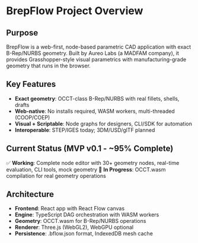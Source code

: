# BrepFlow Project Overview

## Purpose
BrepFlow is a web-first, node-based parametric CAD application with exact B-Rep/NURBS geometry. Built by Aureo Labs (a MADFAM company), it provides Grasshopper-style visual parametrics with manufacturing-grade geometry that runs in the browser.

## Key Features
- **Exact geometry**: OCCT-class B-Rep/NURBS with real fillets, shells, drafts
- **Web-native**: No installs required, WASM workers, multi-threaded (COOP/COEP)
- **Visual + Scriptable**: Node graphs for designers, CLI/SDK for automation
- **Interoperable**: STEP/IGES today; 3DM/USD/glTF planned

## Current Status (MVP v0.1 - ~95% Complete)
✅ **Working**: Complete node editor with 30+ geometry nodes, real-time evaluation, CLI tools, mock geometry
🔄 **In Progress**: OCCT.wasm compilation for real geometry operations

## Architecture
- **Frontend**: React app with React Flow canvas
- **Engine**: TypeScript DAG orchestration with WASM workers
- **Geometry**: OCCT.wasm for B-Rep/NURBS operations
- **Renderer**: Three.js (WebGL2), WebGPU optional
- **Persistence**: .bflow.json format, IndexedDB mesh cache